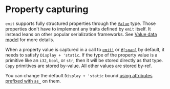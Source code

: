 # Property capturing

`emit` supports fully structured properties through the [`Value`](https://docs.rs/emit/0.11.3/emit/struct.Value.html) type. Those properties don't have to implement any traits defined by `emit` itself. It instead leans on other popular serialization frameworks. See [Value data model](./events.md#value-data-model) for more details.

When a property value is captured in a call to [`emit!`](https://docs.rs/emit/0.11.3/emit/macro.emit.html) or [`#[span]`](https://docs.rs/emit/0.11.3/emit/attr.span.html) by default, it needs to satisfy `Display + 'static`. If the type of the property value is a primitive like an `i32`, `bool`, or `str`, then it will be stored directly as that type. `Copy` primitives are stored by-value. All other values are stored by-ref.

You can change the default `Display + 'static` bound [using attributes prefixed with `as_`](https://docs.rs/emit/0.11.3/emit/attr.span.html?search=attr%3Aas_) on them.
